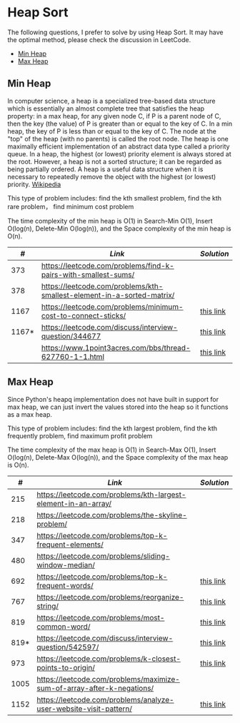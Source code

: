 # Heap Sort

The following questions, I prefer to solve by using Heap Sort. It may have the optimal method, please check the discussion in LeetCode.  

* [Min Heap](##Min-Heap)
* [Max Heap](##Max-Heap)

## Min Heap

In computer science, a heap is a specialized tree-based data structure which is essentially an almost complete tree that satisfies the heap property: in a max heap, for any given node C, if P is a parent node of C, then the key (the value) of P is greater than or equal to the key of C. In a min heap, the key of P is less than or equal to the key of C. The node at the "top" of the heap (with no parents) is called the root node. The heap is one maximally efficient implementation of an abstract data type called a priority queue. In a heap, the highest (or lowest) priority element is always stored at the root. However, a heap is not a sorted structure; it can be regarded as being partially ordered. A heap is a useful data structure when it is necessary to repeatedly remove the object with the highest (or lowest) priority. [Wikipedia](https://en.wikipedia.org/wiki/Heap_(data_structure))

This type of problem includes: find the kth smallest problem, find the kth rare problem， find minimum cost problem

The time complexity of the min heap is O(1) in Search-Min O(1), Insert O(log(n), Delete-Min O(log(n)), and the Space complexity of the min heap is O(n). 

| *#* | *Link* | *Solution* |
| ---- | --------------------------------- | --------------------------------- |
| 373 | https://leetcode.com/problems/find-k-pairs-with-smallest-sums/ | |
| 378 | https://leetcode.com/problems/kth-smallest-element-in-a-sorted-matrix/ | |
| 1167 | https://leetcode.com/problems/minimum-cost-to-connect-sticks/ | [this link](../practice/solution/1167_minimum_cost_to_connect_sticks.py)|
| 1167* | https://leetcode.com/discuss/interview-question/344677 | [this link](../practice/amazon/min_cost_to_connect_ropes.py) |  
| | https://www.1point3acres.com/bbs/thread-627760-1-1.html | [this link](../practice/tusimple/load_balance.py)

## Max Heap

Since Python's heapq implementation does not have built in support for max heap, we can just invert the values stored into the heap so it functions as a max heap. 

This type of problem includes: find the kth largest problem, find the kth frequently problem, find maximum profit problem

The time complexity of the max heap is O(1) in Search-Max O(1), Insert O(log(n), Delete-Max O(log(n)), and the Space complexity of the max heap is O(n). 

| *#* | *Link* | *Solution* |
| ---- | --------------------------------- | --------------------------------- |
| 215 | https://leetcode.com/problems/kth-largest-element-in-an-array/ | |
| 218 | https://leetcode.com/problems/the-skyline-problem/ | |
| 347 | https://leetcode.com/problems/top-k-frequent-elements/ | |
| 480 | https://leetcode.com/problems/sliding-window-median/ | |
| 692 | https://leetcode.com/problems/top-k-frequent-words/ | [this link](../practice/solution/0692_top_k_frequent_words.py) |
| 767 | https://leetcode.com/problems/reorganize-string/ | [this link](../practice/solution/0767_reorganize_string.py) |
| 819 | https://leetcode.com/problems/most-common-word/ | [this link](../practice/solution/0819_most_common_word.py) |
| 819* | https://leetcode.com/discuss/interview-question/542597/ | [this link](../practice/amazon/top_k_frequently_mentioned_keywords.py) |
| 973 | https://leetcode.com/problems/k-closest-points-to-origin/ |[this link](../practice/solution/0973_k_closest_points_to_origin.py) | 
| 1005 | https://leetcode.com/problems/maximize-sum-of-array-after-k-negations/ | |
| 1152 | https://leetcode.com/problems/analyze-user-website-visit-pattern/ | [this link](../practice/solution/1152_analyze_user_website_visit_pattern.py) |